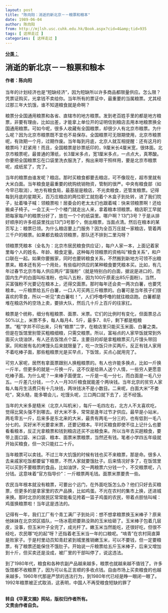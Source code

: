 ```yaml
---
layout: post
title: "陈向阳：消逝的新北京－－粮票和粮本"
date: 1989-06-04
author: 陈向阳
from: http://mjlsh.usc.cuhk.edu.hk/Book.aspx?cid=4&amp;tid=935
tags: [ 这样走过 ]
categories: [ 这样走过 ]
---
```


<div style="margin: 15px 10px 10px 0px;">
<div>
<span id="ctl00_ContentPlaceHolder1_chapter1_SubjectLabel" style="font-weight:bold;text-decoration:underline;">
   分类：
  </span>
</div>
<p>
<strong>
<font size="5">
    消逝的新北京－－粮票和粮本
   </font>
</strong>
</p>
<p>
<strong>
   作者：陈向阳
   <br/>
</strong>
<br/>
  当年的计划经济也是“短缺经济”，因为短缺所以许多商品都限量供应。怎么限？凭票证购买，光拿钱不卖给你。当年所有的票证中，最重要的当属粮票。尤其经过那三年大饥饿，谁不知道粮食就是命啊？
 </p>
<p>
  粮票分全国通用粮票和各省、直辖市的地方粮票。发到老百姓手里的都是地方粮票，非要有理由，比如出差，才能拿上单位开的证明信到粮店去用本地粮票换全国通用粮票。可如今呢，很多人收藏有全国粮票，却很少人有北京市粮票。为什么呢？因为北京市粮票既不宜也不易保存。全国粮票可无限期使用，北京市粮票呢，有效期一个月，过期作废。当年每到月底，北京人就互相提醒：还有这月的粮票吗？赶紧用！而且，全国粮票是钞票纸印的，9厘米长4厘米宽，很体面。北京市粮票呢，最普通的薄纸，长3厘米多点，宽1厘米多点，一点点大，真寒酸。你要把全国粮票忘在口袋里洗衣服洗了，掏出来晾干照样用，要是北京市粮票呢，成纸浆了，完了。
 </p>
<p>
  当年的粮票由谁发呢？粮店。那时买粮食都要去粮店，可不像现在，超市里就有大米白面。当年粮食是最重要的统购统销物资，管制的很严。中央有粮食部（如今早已取消），地方有粮食局，最基层是粮店，不光卖粮食，还管发粮票。记得每到月底的星期天，百万庄粮店的两位职工就抱着个木盒子到处转，进了我们院子，扯着嗓子喊：领粮票啦！居委会的老太太们也跟着喊：快来领粮票啊！还给搬桌子椅子。一会工夫一个个楼门就走出人来，拿着粮本领粮票。粮店职工早就把每家每户的粮票分好了，放在一个个的纸袋里。哪户啊？13门3号？于是从排好顺序的许多纸袋里找出13门3号那个，倒出粮票，当面点清。然后在粮本的某页写上：粮票已领。为什么粮店要上门服务？因为全百万庄就一家粮店，管着两三千户的粮票。如果都去粮店领粮票，那队还不排到二里沟呀？
 </p>
<p>
  领粮票凭粮本（全名为：北京市居民粮食供应证），每户人家一本，上面记着家里每个人的姓名、年龄、粮食定量。这种每月领粮票的资格叫“粮食关系”，和户口联在一起。如果你要搬家，同时也要转粮食关系，不然搬到新地方可领不出粮票来。粮本还有另一个用处，有些临时供应的某种粮食要凭粮本买。比如，有几年过春节北京市每人供应两斤“富强粉”（就是特别白的白面，据说是进口的，而国内生产的白面叫标准粉，也叫八五粉，因为100斤原麦出85斤面粉）。当然，买富强粉不光要记在粮本上，还得交面票。那时每年还会卖一两次白薯，也要凭粮本。一斤粮票给五斤白薯，一口人可买两三斤粮票的。白薯可是当年孩子们很喜欢的零食，所以一听见“卖白薯啦！”，人们呼噜呼噜的就往粮店跑。白薯都是堆在粮店外的空场上卖，要排大队，然后几十斤上百斤的往家扛。
 </p>
<p>
  粮票是个统称，细分有粗粮票、面票、米票。它们的比例时有变化，但面票总占50%以上，米票不多，每人每月4、5斤，最多7、8斤，剩下都是粗粮票。“粗”字并不印出来，只有“粮票”二字，在粮店里只能买玉米面、白薯之类。但是在饭馆里别管买粗粮细粮，只需交粮票。所以，富裕点的人家早饭就常到外面买火烧油饼，有人还去饭馆点个菜，主要目的却是拿粗粮票买几斤馒头带回家。同和居有名的烤馒头后来就限量了，吃一次饭只许买两斤。反正有钱人家用不着吃棒子面，那些粗粮票光是买早点，下饭馆，买点心就用完了。
 </p>
<p>
  可穷人家呢，居然有拿面票跟别人换粗粮票的。有人也许能多换点，比如一斤换一斤半，但更多的就是一斤换一斤。这不仅是给熟人送个人情，一些穷人更愿意吃棒子面。为什么呢？一来棒子面便宜，一斤是一毛一分七，而白面是一毛八分五。一斤差几分钱，一个人一月30斤粮食就能差个两块钱。当年北京的贫穷人家每人每月生活费只有十几块钱，两块钱决不是小数目。二来呢，白面大米“不娄吃”，窝头糙，能多嚼会儿，吃馒头呢，三口两口就下去了，还不经饿。
 </p>
<p>
  当年的大米多是糙米（北京人叫机米），每斤一毛四左右，北方人不太喜欢吃，觉得比窝头强不到哪去。好大米不多，常常是逢年过节才供应。最早是小站米，两毛零五一斤，后来多是东北来的大米，最贵有两毛一分三的，也有低到一毛八分七的。买好米不光要拿米票，还要记粮本。平时买粮食即使不往上记什么也要看看粮本，反正光拿粮票和钱到粮店还买不出粮食来。所以当年去买趟粮食，要带上面口袋、米口袋、粮本、面票米票粮票，当然还有钱。笔者小学四五年级就开始买粮食，但一次只能扛二十斤。
 </p>
<p>
  当年粮票可以卖钱。不过三年大饥饿的时候有钱也买不来粮票，那是命。很多人去亲戚家吃饭都要留下粮票，不然人家就要饿肚子。后来情况好多了，在饭馆里可以买到不要粮票的食品，比如油饼，交一两粮票六分钱一个，不交粮票呢，八分钱。这意味着“官方指导价”：一斤粮票两毛钱。面票米票要贵一些。
 </p>
<p>
  农民当年根本就没有粮票，可要出个远门，在外面吃饭怎么办？他们只好去买粮票，但更多的是拿家里的农产品换，比如鸡蛋。不光在农村的集市上换，还进城来换。那时北京的居民区常常能看见挎着一篮子鸡蛋的农民，带着点胆怯叫喊：鸡蛋换粮票啦！当年这是违法的。
 </p>
<p>
  记得有一年，我们工厂有个青工满厂子到处问：想不想拿粮票换玉米棒子？原来他妹妹在北京郊区插队，一场冰雹把要熟没熟的玉米给砸了。玉米棒子包着几层皮，没事，但玉米叶子全完了，成光杆了。嫩玉米当然能吃，还很好吃，但很不经吃，农民哪“吃的起”呀？还指着老玉米当一年的口粮呢。“啃青”在农村简直算是败家子。于是村里动员知青赶紧到城里推销嫩玉米，可以不要钱，但一定要粮票，有了粮票还能保住不饿肚子。开始说一斤粮票给五斤玉米棒子，后来又增加到十斤，但买卖还是没成，被厂里的干部叫停了，说这违法。
 </p>
<p>
  到了1980年代，粮食和各种农副产品越来越多，粮票也就越来越不值钱了。许多饭馆都不收粮票了，因为可以名正言顺的多收点钱。自由市场上买卖粮食的也越来越多，1960年代那是严禁的违法行为，到1980年代已经是睁一眼闭一眼了。1992年粮票被正式取消，这表明，中国人不再受粮食短缺的罪了
 </p>
<p>
<br/>
<strong>
   转自《华夏文摘》网站，版权归作者所有。
   <br/>
   文责由作者自负。
  </strong>
</p>
</div>

